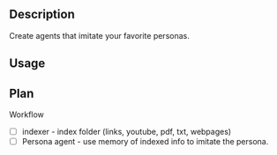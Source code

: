 ## Description
Create agents that imitate your favorite personas.

## Usage


## Plan
Workflow
- [ ] indexer - index folder (links, youtube, pdf, txt, webpages)
- [ ] Persona agent - use memory of indexed info to imitate the persona.
